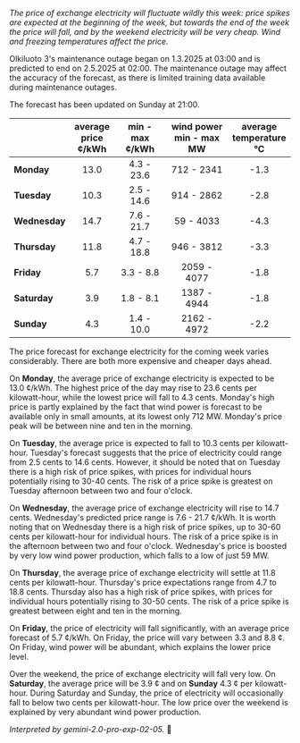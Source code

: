 *The price of exchange electricity will fluctuate wildly this week: price spikes are expected at the beginning of the week, but towards the end of the week the price will fall, and by the weekend electricity will be very cheap. Wind and freezing temperatures affect the price.*

Olkiluoto 3's maintenance outage began on 1.3.2025 at 03:00 and is predicted to end on 2.5.2025 at 02:00. The maintenance outage may affect the accuracy of the forecast, as there is limited training data available during maintenance outages.

The forecast has been updated on Sunday at 21:00.

|   | average<br>price<br>¢/kWh | min - max<br>¢/kWh | wind power<br>min - max<br>MW | average<br>temperature<br>°C |
|:-------------|:----------------:|:----------------:|:-------------:|:-------------:|
| **Monday**  | 13.0 | 4.3 - 23.6  | 712 - 2341 | -1.3 |
| **Tuesday** | 10.3  | 2.5 - 14.6 | 914 - 2862  | -2.8 |
| **Wednesday**   | 14.7  | 7.6 - 21.7  | 59 - 4033  | -4.3 |
| **Thursday** | 11.8  | 4.7 - 18.8  | 946 - 3812  | -3.3  |
| **Friday**  | 5.7  | 3.3 - 8.8 | 2059 - 4077  | -1.8 |
| **Saturday** | 3.9 | 1.8 - 8.1 | 1387 - 4944 | -1.8  |
| **Sunday**  | 4.3 | 1.4 - 10.0  | 2162 - 4972 | -2.2 |

The price forecast for exchange electricity for the coming week varies considerably. There are both more expensive and cheaper days ahead.

On **Monday**, the average price of exchange electricity is expected to be 13.0 ¢/kWh. The highest price of the day may rise to 23.6 cents per kilowatt-hour, while the lowest price will fall to 4.3 cents. Monday's high price is partly explained by the fact that wind power is forecast to be available only in small amounts, at its lowest only 712 MW. Monday's price peak will be between nine and ten in the morning.

On **Tuesday**, the average price is expected to fall to 10.3 cents per kilowatt-hour. Tuesday's forecast suggests that the price of electricity could range from 2.5 cents to 14.6 cents. However, it should be noted that on Tuesday there is a high risk of price spikes, with prices for individual hours potentially rising to 30-40 cents. The risk of a price spike is greatest on Tuesday afternoon between two and four o'clock.

On **Wednesday**, the average price of exchange electricity will rise to 14.7 cents. Wednesday's predicted price range is 7.6 - 21.7 ¢/kWh. It is worth noting that on Wednesday there is a high risk of price spikes, up to 30-60 cents per kilowatt-hour for individual hours. The risk of a price spike is in the afternoon between two and four o'clock. Wednesday's price is boosted by very low wind power production, which falls to a low of just 59 MW.

On **Thursday**, the average price of exchange electricity will settle at 11.8 cents per kilowatt-hour. Thursday's price expectations range from 4.7 to 18.8 cents. Thursday also has a high risk of price spikes, with prices for individual hours potentially rising to 30-50 cents. The risk of a price spike is greatest between eight and ten in the morning.

On **Friday**, the price of electricity will fall significantly, with an average price forecast of 5.7 ¢/kWh. On Friday, the price will vary between 3.3 and 8.8 ¢. On Friday, wind power will be abundant, which explains the lower price level.

Over the weekend, the price of exchange electricity will fall very low. On **Saturday**, the average price will be 3.9 ¢ and on **Sunday** 4.3 ¢ per kilowatt-hour. During Saturday and Sunday, the price of electricity will occasionally fall to below two cents per kilowatt-hour. The low price over the weekend is explained by very abundant wind power production.

*Interpreted by gemini-2.0-pro-exp-02-05.* 🍃

